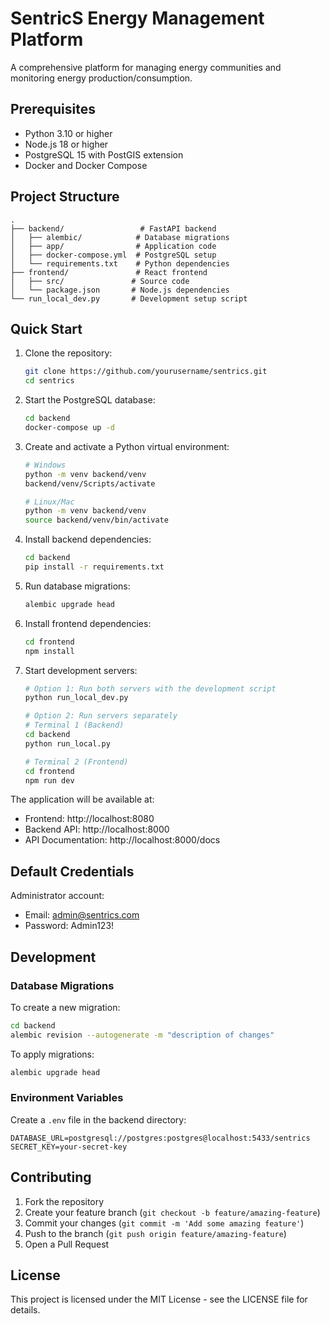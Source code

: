 # SentricS Energy Management Platform

A comprehensive platform for managing energy communities and monitoring energy production/consumption.

## Prerequisites

- Python 3.10 or higher
- Node.js 18 or higher
- PostgreSQL 15 with PostGIS extension
- Docker and Docker Compose

## Project Structure

```
.
├── backend/                 # FastAPI backend
│   ├── alembic/            # Database migrations
│   ├── app/                # Application code
│   ├── docker-compose.yml  # PostgreSQL setup
│   └── requirements.txt    # Python dependencies
├── frontend/               # React frontend
│   ├── src/               # Source code
│   └── package.json       # Node.js dependencies
└── run_local_dev.py       # Development setup script
```

## Quick Start

1. Clone the repository:
   ```bash
   git clone https://github.com/yourusername/sentrics.git
   cd sentrics
   ```

2. Start the PostgreSQL database:
   ```bash
   cd backend
   docker-compose up -d
   ```

3. Create and activate a Python virtual environment:
   ```bash
   # Windows
   python -m venv backend/venv
   backend/venv/Scripts/activate

   # Linux/Mac
   python -m venv backend/venv
   source backend/venv/bin/activate
   ```

4. Install backend dependencies:
   ```bash
   cd backend
   pip install -r requirements.txt
   ```

5. Run database migrations:
   ```bash
   alembic upgrade head
   ```

6. Install frontend dependencies:
   ```bash
   cd frontend
   npm install
   ```

7. Start development servers:
   ```bash
   # Option 1: Run both servers with the development script
   python run_local_dev.py

   # Option 2: Run servers separately
   # Terminal 1 (Backend)
   cd backend
   python run_local.py

   # Terminal 2 (Frontend)
   cd frontend
   npm run dev
   ```

The application will be available at:
- Frontend: http://localhost:8080
- Backend API: http://localhost:8000
- API Documentation: http://localhost:8000/docs

## Default Credentials

Administrator account:
- Email: admin@sentrics.com
- Password: Admin123!

## Development

### Database Migrations

To create a new migration:
```bash
cd backend
alembic revision --autogenerate -m "description of changes"
```

To apply migrations:
```bash
alembic upgrade head
```

### Environment Variables

Create a `.env` file in the backend directory:
```env
DATABASE_URL=postgresql://postgres:postgres@localhost:5433/sentrics
SECRET_KEY=your-secret-key
```

## Contributing

1. Fork the repository
2. Create your feature branch (`git checkout -b feature/amazing-feature`)
3. Commit your changes (`git commit -m 'Add some amazing feature'`)
4. Push to the branch (`git push origin feature/amazing-feature`)
5. Open a Pull Request

## License

This project is licensed under the MIT License - see the LICENSE file for details. 